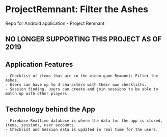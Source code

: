 # ProjectRemnant: Filter the Ashes
Repo for Android application - Project Remnant  

## NO LONGER SUPPORTING THIS PROJECT AS OF 2019

## Application Features
    - Checklist of items that are in the video game Remannt: Filter the Ashes.
    - Users can have up to 4 characters with their own checklists.
    - Session finding, users can create and join sessions to be able to match up with other players.


## Technology behind the App
    - Firebase Realtime database is where the data for the app is stored, items, sessions, user accounts.
    - Checklist and Session data is updated in real time for the users.
